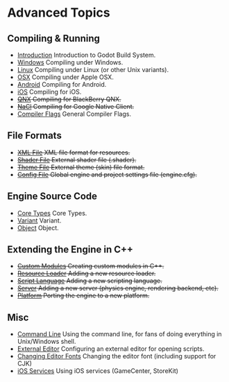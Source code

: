 # Advanced Topics

## Compiling & Running

*  [Introduction](compiling_intro) Introduction to Godot Build System.
*  [Windows](compiling_windows) Compiling under Windows.
*  [Linux](compiling_linux) Compiling under Linux (or other Unix variants).
*  [OSX](compiling_osx) Compiling under Apple OSX.
*  [Android](compiling_android) Compiling for Android.
*  [iOS](compiling_ios) Compiling for iOS.
*  ~~[QNX](compiling_qnx) Compiling for BlackBerry QNX.~~
*  ~~[NaCl](compiling_nacl) Compiling for Google Native Client.~~
*  [Compiler Flags](compiling_flags) General Compiler Flags.

## File Formats

*  ~~[XML File](xml_file) XML file format for resources.~~
*  ~~[Shader File](shader_file) External shader file (.shader).~~
*  ~~[Theme File](theme_file) External theme (skin) file format.~~
*  ~~[Config File](engine_cfg) Global engine and project settings file (engine.cfg).~~

## Engine Source Code

*  [Core Types](core_types) Core Types.
*  [Variant](core_variant) Variant.
*  [Object](core_object) Object.

## Extending the Engine in C++

*  ~~[Custom Modules](custom_modules) Creating custom modules in C++.~~
*  ~~[Resource Loader](add_resource) Adding a new resource loader.~~
*  ~~[Script Language](add_script_lang) Adding a new scripting language.~~
*  ~~[Server](add_server) Adding a new server (physics engine, rendering backend, etc).~~
*  ~~[Platform](add_platform) Porting the engine to a new platform.~~

## Misc

*  [Command Line](command_line) Using the command line, for fans of doing everything in Unix/Windows shell.      
*  [External Editor](external_editor) Configuring an external editor for opening scripts.
*  [Changing Editor Fonts](editor_font) Changing the editor font (including support for CJK)
*  [iOS Services](ios_services) Using iOS services (GameCenter, StoreKit)
